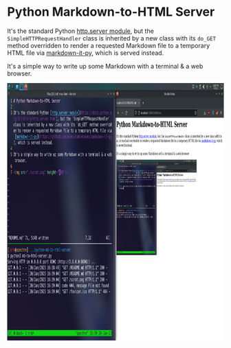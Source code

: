 # Python Markdown-to-HTML Server

It's the standard Python [http.server module](https://docs.python.org/3/library/http.server.html), but the `SimpleHTTPRequestHandler` class is inherited by a new class with its `do_GET` method overridden to render a requested Markdown file to a temporary HTML file via [markdown-it-py](https://github.com/executablebooks/markdown-it-py), which is served instead.

It's a simple way to write up some Markdown with a terminal & a web browser.

<img src="./scrot.png" height="600"/>
